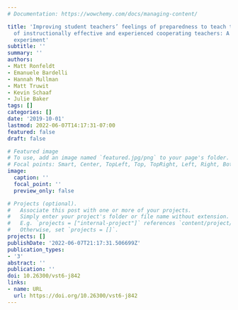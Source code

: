 ```yaml
---
# Documentation: https://wowchemy.com/docs/managing-content/

title: 'Improving student teachers’ feelings of preparedness to teach through recruitment
  of instructionally effective and experienced cooperating teachers: A randomized
  experiment'
subtitle: ''
summary: ''
authors:
- Matt Ronfeldt
- Emanuele Bardelli
- Hannah Mullman
- Matt Truwit
- Kevin Schaaf
- Julie Baker
tags: []
categories: []
date: '2019-10-01'
lastmod: 2022-06-07T14:17:31-07:00
featured: false
draft: false

# Featured image
# To use, add an image named `featured.jpg/png` to your page's folder.
# Focal points: Smart, Center, TopLeft, Top, TopRight, Left, Right, BottomLeft, Bottom, BottomRight.
image:
  caption: ''
  focal_point: ''
  preview_only: false

# Projects (optional).
#   Associate this post with one or more of your projects.
#   Simply enter your project's folder or file name without extension.
#   E.g. `projects = ["internal-project"]` references `content/project/deep-learning/index.md`.
#   Otherwise, set `projects = []`.
projects: []
publishDate: '2022-06-07T21:17:31.506699Z'
publication_types:
- '3'
abstract: ''
publication: ''
doi: 10.26300/vst6-j842
links:
- name: URL
  url: https://doi.org/10.26300/vst6-j842
---
```

